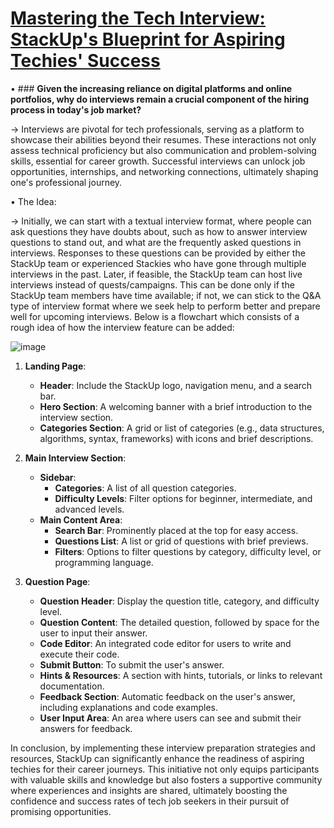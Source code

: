 # <u>Mastering the Tech Interview: StackUp's Blueprint for Aspiring Techies' Success</u>

•	### <b>Given the increasing reliance on digital platforms and online portfolios, why do interviews remain a crucial component of the hiring process in today's job market?</b>

->	Interviews are pivotal for tech professionals, serving as a platform to showcase their abilities beyond their resumes. These interactions not only assess technical proficiency but also communication and problem-solving skills, essential for career growth. Successful interviews can unlock job opportunities, internships, and networking connections, ultimately shaping one's professional journey.

•	The Idea:

->	Initially, we can start with a textual interview format, where people can ask questions they have doubts about, such as how to answer interview questions to stand out, and what are the frequently asked questions in interviews. Responses to these questions can be provided by either the StackUp team or experienced Stackies who have gone through multiple interviews in the past. Later, if feasible, the StackUp team can host live interviews instead of quests/campaigns. This can be done only if the StackUp team members have time available; if not, we can stick to the Q&A type of interview format where we seek help to perform better and prepare well for upcoming interviews.
Below is a flowchart which consists of a rough idea of how the interview feature can be added: 

![image](https://github.com/user-attachments/assets/480ecdd3-6397-4222-8e68-d222173dfccc)
1. **Landing Page**:
    - **Header**: Include the StackUp logo, navigation menu, and a search bar.
    - **Hero Section**: A welcoming banner with a brief introduction to the interview section.
    - **Categories Section**: A grid or list of categories (e.g., data structures, algorithms, syntax, frameworks) with icons and brief descriptions.


2. **Main Interview Section**:
    - **Sidebar**:
        - **Categories**: A list of all question categories.
        - **Difficulty Levels**: Filter options for beginner, intermediate, and advanced levels.
    - **Main Content Area**:
        - **Search Bar**: Prominently placed at the top for easy access.
        - **Questions List**: A list or grid of questions with brief previews.
        - **Filters**: Options to filter questions by category, difficulty level, or programming language.

3. **Question Page**:
    - **Question Header**: Display the question title, category, and difficulty level.
    - **Question Content**: The detailed question, followed by space for the user to input their answer.
    - **Code Editor**: An integrated code editor for users to write and execute their code.
    - **Submit Button**: To submit the user's answer.
    - **Hints & Resources**: A section with hints, tutorials, or links to relevant documentation.
    - **Feedback Section**: Automatic feedback on the user's answer, including explanations and code examples.
    - **User Input Area**: An area where users can see and submit their answers for feedback.
      
In conclusion, by implementing these interview preparation strategies and resources, StackUp can significantly enhance the readiness of aspiring techies for their career journeys. This initiative not only equips participants with valuable skills and knowledge but also fosters a supportive community where experiences and insights are shared, ultimately boosting the confidence and success rates of tech job seekers in their pursuit of promising opportunities.
